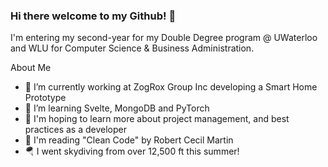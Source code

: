 ### Hi there welcome to my Github!  👋

I'm entering my second-year for my Double Degree program @ UWaterloo and WLU for Computer Science & Business Administration.

About Me
- 🔭 I’m currently working at ZogRox Group Inc developing a Smart Home Prototype
- 🌱 I’m learning Svelte, MongoDB and PyTorch
- 🔎 I'm hoping to learn more about project management, and best practices as a developer
- 🏫 I'm reading "Clean Code" by Robert Cecil Martin
- 🪂 I went skydiving from over 12,500 ft this summer!
